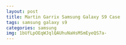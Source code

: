 ```yaml
---
layout: post
title: Martin Garrix Samsung Galaxy S9 Case
tags: samsung galaxy s9
categories: samsung
img: 1bUfLpOEqWJqlQAUhuNaHsMSmEyeQS7a-
---
```

